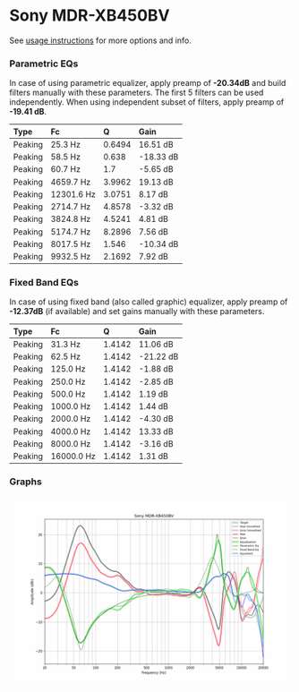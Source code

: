 # Sony MDR-XB450BV
See [usage instructions](https://github.com/jaakkopasanen/AutoEq#usage) for more options and info.

### Parametric EQs
In case of using parametric equalizer, apply preamp of **-20.34dB** and build filters manually
with these parameters. The first 5 filters can be used independently.
When using independent subset of filters, apply preamp of **-19.41 dB**.

| Type    | Fc         |      Q | Gain      |
|:--------|:-----------|:-------|:----------|
| Peaking | 25.3 Hz    | 0.6494 | 16.51 dB  |
| Peaking | 58.5 Hz    | 0.638  | -18.33 dB |
| Peaking | 60.7 Hz    | 1.7    | -5.65 dB  |
| Peaking | 4659.7 Hz  | 3.9962 | 19.13 dB  |
| Peaking | 12301.6 Hz | 3.0751 | 8.17 dB   |
| Peaking | 2714.7 Hz  | 4.8578 | -3.32 dB  |
| Peaking | 3824.8 Hz  | 4.5241 | 4.81 dB   |
| Peaking | 5174.7 Hz  | 8.2896 | 7.56 dB   |
| Peaking | 8017.5 Hz  | 1.546  | -10.34 dB |
| Peaking | 9932.5 Hz  | 2.1692 | 7.92 dB   |

### Fixed Band EQs
In case of using fixed band (also called graphic) equalizer, apply preamp of **-12.37dB**
(if available) and set gains manually with these parameters.

| Type    | Fc         |      Q | Gain      |
|:--------|:-----------|:-------|:----------|
| Peaking | 31.3 Hz    | 1.4142 | 11.06 dB  |
| Peaking | 62.5 Hz    | 1.4142 | -21.22 dB |
| Peaking | 125.0 Hz   | 1.4142 | -1.88 dB  |
| Peaking | 250.0 Hz   | 1.4142 | -2.85 dB  |
| Peaking | 500.0 Hz   | 1.4142 | 1.19 dB   |
| Peaking | 1000.0 Hz  | 1.4142 | 1.44 dB   |
| Peaking | 2000.0 Hz  | 1.4142 | -4.30 dB  |
| Peaking | 4000.0 Hz  | 1.4142 | 13.33 dB  |
| Peaking | 8000.0 Hz  | 1.4142 | -3.16 dB  |
| Peaking | 16000.0 Hz | 1.4142 | 1.31 dB   |

### Graphs
![](./Sony%20MDR-XB450BV.png)